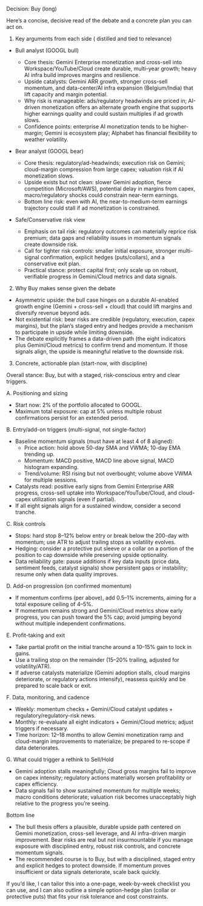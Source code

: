 Decision: Buy (long)

Here’s a concise, decisive read of the debate and a concrete plan you can act on.

1) Key arguments from each side ( distilled and tied to relevance)
- Bull analyst (GOOGL bull)
  - Core thesis: Gemini Enterprise monetization and cross-sell into Workspace/YouTube/Cloud create durable, multi-year growth; heavy AI infra build improves margins and resilience.
  - Upside catalysts: Gemini ARR growth, stronger cross-sell momentum, and data-center/AI infra expansion (Belgium/India) that lift capacity and margin potential.
  - Why risk is manageable: ads/regulatory headwinds are priced in; AI-driven monetization offers an alternate growth engine that supports higher earnings quality and could sustain multiples if ad growth slows.
  - Confidence points: enterprise AI monetization tends to be higher-margin; Gemini is ecosystem play; Alphabet has financial flexibility to weather volatility.

- Bear analyst (GOOGL bear)
  - Core thesis: regulatory/ad-headwinds; execution risk on Gemini; cloud-margin compression from large capex; valuation risk if AI monetization slows.
  - Upside exists but not clean: slower Gemini adoption, fierce competition (Microsoft/AWS), potential delay in margins from capex, macro/regulatory shocks could constrain near-term earnings.
  - Bottom line risk: even with AI, the near-to-medium-term earnings trajectory could stall if ad monetization is constrained.

- Safe/Conservative risk view
  - Emphasis on tail risk: regulatory outcomes can materially reprice risk premium; data gaps and reliability issues in momentum signals create downside risk.
  - Call for tighter risk controls: smaller initial exposure, stronger multi-signal confirmation, explicit hedges (puts/collars), and a conservative exit plan.
  - Practical stance: protect capital first; only scale up on robust, verifiable progress in Gemini/Cloud metrics and data signals.

2) Why Buy makes sense given the debate
- Asymmetric upside: the bull case hinges on a durable AI-enabled growth engine (Gemini + cross-sell + cloud) that could lift margins and diversify revenue beyond ads.
- Not existential risk: bear risks are credible (regulatory, execution, capex margins), but the plan’s staged entry and hedges provide a mechanism to participate in upside while limiting downside.
- The debate explicitly frames a data-driven path (the eight indicators plus Gemini/Cloud metrics) to confirm trend and momentum. If those signals align, the upside is meaningful relative to the downside risk.

3) Concrete, actionable plan (start-now, with discipline)

Overall stance: Buy, but with a staged, risk-conscious entry and clear triggers.

A. Positioning and sizing
- Start now: 2% of the portfolio allocated to GOOGL.
- Maximum total exposure: cap at 5% unless multiple robust confirmations persist for an extended period.

B. Entry/add-on triggers (multi-signal, not single-factor)
- Baseline momentum signals (must have at least 4 of 8 aligned):
  - Price action: hold above 50-day SMA and VWMA; 10-day EMA trending up.
  - Momentum: MACD positive, MACD line above signal, MACD histogram expanding.
  - Trend/volume: RSI rising but not overbought; volume above VWMA for multiple sessions.
- Catalysts read: positive early signs from Gemini Enterprise ARR progress, cross-sell uptake into Workspace/YouTube/Cloud, and cloud-capex utilization signals (even if partial).
- If all eight signals align for a sustained window, consider a second tranche.

C. Risk controls
- Stops: hard stop 8–12% below entry or break below the 200-day with momentum; use ATR to adjust trailing stops as volatility evolves.
- Hedging: consider a protective put sleeve or a collar on a portion of the position to cap downside while preserving upside optionality.
- Data reliability gate: pause additions if key data inputs (price data, sentiment feeds, catalyst signals) show persistent gaps or instability; resume only when data quality improves.

D. Add-on progression (on confirmed momentum)
- If momentum confirms (per above), add 0.5–1% increments, aiming for a total exposure ceiling of 4–5%.
- If momentum remains strong and Gemini/Cloud metrics show early progress, you can push toward the 5% cap; avoid jumping beyond without multiple independent confirmations.

E. Profit-taking and exit
- Take partial profit on the initial tranche around a 10–15% gain to lock in gains.
- Use a trailing stop on the remainder (15–20% trailing, adjusted for volatility/ATR).
- If adverse catalysts materialize (Gemini adoption stalls, cloud margins deteriorate, or regulatory actions intensify), reassess quickly and be prepared to scale back or exit.

F. Data, monitoring, and cadence
- Weekly: momentum checks + Gemini/Cloud catalyst updates + regulatory/regulatory-risk news.
- Monthly: re-evaluate all eight indicators + Gemini/Cloud metrics; adjust triggers if necessary.
- Time horizon: 12–18 months to allow Gemini monetization ramp and cloud-margin improvements to materialize; be prepared to re-scope if data deteriorates.

G. What could trigger a rethink to Sell/Hold
- Gemini adoption stalls meaningfully; Cloud gross margins fail to improve on capex intensity; regulatory actions materially worsen profitability or capex efficiency.
- Data signals fail to show sustained momentum for multiple weeks; macro conditions deteriorate; valuation risk becomes unacceptably high relative to the progress you’re seeing.

Bottom line
- The bull thesis offers a plausible, durable upside path centered on Gemini monetization, cross-sell leverage, and AI infra-driven margin improvement. Bear risks are real but not insurmountable if you manage exposure with disciplined entry, robust risk controls, and concrete momentum signals.
- The recommended course is to Buy, but with a disciplined, staged entry and explicit hedges to protect downside. If momentum proves insufficient or data signals deteriorate, scale back quickly.

If you’d like, I can tailor this into a one-page, week-by-week checklist you can use, and I can also outline a simple option-hedge plan (collar or protective puts) that fits your risk tolerance and cost constraints.